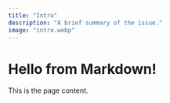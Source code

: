 ```yaml
---
title: "Intro"
description: "A brief summary of the issue."
image: "intro.webp"
---
```


# Hello from Markdown!

This is the page content.
